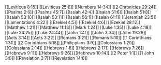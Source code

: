 [[Leviticus 8:15]]
[[Leviticus 25:8]]
[[Numbers 14:34]]
[[2 Chronicles 29:24]]
[[Psalms 2:6]]
[[Psalms 45:7]]
[[Isaiah 42:4]]
[[Isaiah 51:6]]
[[Isaiah 51:8]]
[[Isaiah 53:10]]
[[Isaiah 53:11]]
[[Isaiah 56:1]]
[[Isaiah 61:1]]
[[Jeremiah 23:5]]
[[Lamentations 4:22]]
[[Ezekiel 4:5]]
[[Ezekiel 4:6]]
[[Ezekiel 28:12]]
[[Matthew 1:21]]
[[Matthew 11:13]]
[[Mark 1:24]]
[[Luke 1:35]]
[[Luke 4:18]]
[[Luke 24:25]]
[[Luke 24:44]]
[[John 1:41]]
[[John 3:34]]
[[John 19:28]]
[[Acts 3:14]]
[[Acts 3:22]]
[[Romans 3:21]]
[[Romans 5:10]]
[[1 Corinthians 1:30]]
[[2 Corinthians 5:18]]
[[Philippians 3:9]]
[[Colossians 1:20]]
[[Colossians 2:14]]
[[Hebrews 1:8]]
[[Hebrews 2:17]]
[[Hebrews 7:26]]
[[Hebrews 9:11]]
[[Hebrews 9:26]]
[[Hebrews 10:14]]
[[2 Peter 1:1]]
[[1 John 3:8]]
[[Revelation 3:7]]
[[Revelation 14:6]]

